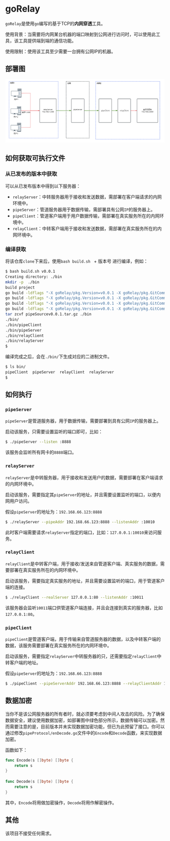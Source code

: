 # goRelay

`goRelay`是使用`go`编写的基于TCP的**内网穿透**工具。

使用背景：当需要将内网某台机器的端口映射到公网进行访问时，可以使用此工具，该工具提供端到端的通信功能。

使用限制：使用该工具至少需要一台拥有公网IP的机器。


## 部署图

![流程图](img/d1.png)

## 如何获取可执行文件

### 从已发布的版本中获取
可以从已发布版本中得到以下服务器：
- `relayServer`：中转服务器用于接收和发送数据，需部署在客户端请求的内网环境中。
- `pipeServer`：管道服务器用于数据传输，需部署具有公网`IP`的服务器上。
- `pipeClient`：管道客户端用于用户数据传输，需部署在真实服务所在的内网环境中。
- `relayClient`：中转客户端用于接收和发送数据，需部署在真实服务所在的内网环境中。

### 编译获取
将该仓库`clone`下来后，使用`bash build.sh ` + 版本号 进行编译，例如：
```bash
$ bash build.sh v0.0.1
Creating directory: ./bin
mkdir -p  ./bin
build project
go build -ldflags "-X goRelay/pkg.Version=v0.0.1 -X goRelay/pkg.GitCommit=9a4bcb7f2eaf9c6b820f42b6b8758d986b38fd1f" -o ./bin/pipeServer pipeServer/*.go
go build -ldflags "-X goRelay/pkg.Version=v0.0.1 -X goRelay/pkg.GitCommit=9a4bcb7f2eaf9c6b820f42b6b8758d986b38fd1f" -o ./bin/pipeClient pipeClient/*.go
go build -ldflags "-X goRelay/pkg.Version=v0.0.1 -X goRelay/pkg.GitCommit=9a4bcb7f2eaf9c6b820f42b6b8758d986b38fd1f" -o ./bin/relayServer relayServer/*.go
go build -ldflags "-X goRelay/pkg.Version=v0.0.1 -X goRelay/pkg.GitCommit=9a4bcb7f2eaf9c6b820f42b6b8758d986b38fd1f" -o ./bin/relayClient relayClient/*.go
tar zcvf pipeSourcev0.0.1.tar.gz ./bin
./bin/
./bin/pipeClient
./bin/pipeServer
./bin/relayClient
./bin/relayServer
$ 
```

编译完成之后，会在`./bin/`下生成对应的二进制文件。
```bash
$ ls bin/
pipeClient  pipeServer  relayClient  relayServer
$ 
```
## 如何执行
### `pipeServer`
`pipeServer`是管道服务器，用于数据传输，需要部署到具有公网`IP`的服务器上。

启动该服务，只需要设置监听的端口即可，比如：
```bash
$ ./pipeServer --listen :8888
```

该服务会监听所有网卡的`8888`端口。

### `relayServer`
`relayServer`是中转服务器，用于接收和发送用户的数据，需要部署在客户端请求的内网环境中。

启动该服务，需要指定其`pipeServer`的地址，并且需要设置监听的端口，以便内网用户访问。

假设`pipeServer`的地址为：`192.168.66.123:8888`
```bash
$ ./relayServer --pipeAddr 192.168.66.123:8888 --listenAddr :10010
```

此时客户端需要请求`relayServer`指定的端口，比如：`127.0.0.1:10010`来访问服务。

### `relayClient`
`relayClient`是中转客户端，用于接收/发送来自管道客户端、真实服务的数据，需要部署在真实服务所在的内网环境中。

启动该服务，需要指定真实服务的地址，并且需要设置监听的端口，用于管道客户端的连接。

```bash
$ ./relayClient --realServer 127.0.0.1:80 --listenAddr :10011
```

该服务器会监听`10011`端口供管道客户端连接，并且会连接到真实的服务器，比如`127.0.0.1:80`。

### `pipeClient`
`pipeClient`是管道客户端，用于传输来自管道服务器的数据，以及中转客户端的数据，该服务需要部署在真实服务所在的内网环境中。

启动该服务，需要指定`relayServer`中转服务器的只，还需要指定`relayClient`中转客户端的地址。

假设`pipeServer`的地址为：`192.168.66.123:8888`
```bash
$ ./pipeClient --pipeServerAddr 192.168.66.123:8888 --relayClientAddr 127.0.0.1:10011
```

## 数据加密
当你不是该公网服务器的所有者时，就必须要考虑到中间人攻击的风险。为了确保数据安全，建议使用数据加密，如部署图中绿色部分所示，数据传输可以加密。然而需要注意的是，目前版本并未实现数据加密功能，但已为此预留了接口。你可以通过修改`pipeProtocol/enDecode.go`文件中的`Encode`和`Decode`函数，来实现数据加密。

函数如下：
```go
func Encode(s []byte) []byte {
	return s
}

func Decode(s []byte) []byte {
	return s
}
```

其中，`Encode`将用做加密操作，`Decode`将用作解密操作。

## 其他
该项目不接受任何需求。

